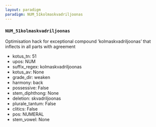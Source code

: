 ```yaml
---
layout: paradigm
paradigm: NUM_51kolmaskvadriljoonas
---
```

### ` NUM_51kolmaskvadriljoonas `

Optimisation hack for exceptional compound ’kolmaskvadriljoonas’ that inflects in all parts with agreement
* kotus_tn: 51
* upos: NUM
* suffix_regex: kolmaskvadriljoonas
* kotus_av: None
* grade_dir: weaken
* harmony: back
* possessive: False
* stem_diphthong: None
* deletion: skvadriljoonas
* plurale_tantum: False
* clitics: False
* pos: NUMERAL
* stem_vowel: None
